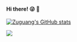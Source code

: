 #### Hi there! :stuck_out_tongue_winking_eye: :wave:

[![Zuguang's GitHub stats](https://github-readme-stats.vercel.app/api?username=ZgTong)](https://github.com/ZgTong/github-readme-stats)

![](https://img.shields.io/github/stars/ZgTong?affiliations=OWNER&style=social)
